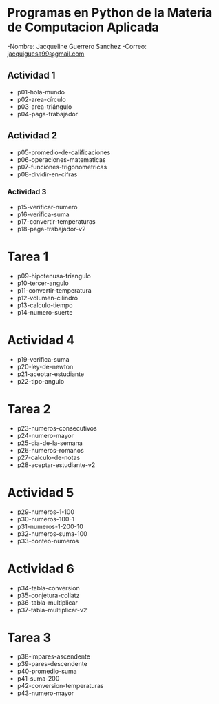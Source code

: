 # Programas en Python de la Materia de Computacion Aplicada
-Nombre: Jacqueline Guerrero Sanchez 
-Correo: jacquiguesa99@gmail.com


## Actividad 1

- p01-hola-mundo
- p02-area-círculo 
- p03-area-triángulo
- p04-paga-trabajador

## Actividad 2

- p05-promedio-de-calificaciones
- p06-operaciones-matematicas
- p07-funciones-trigonometricas
- p08-dividir-en-cifras

### Actividad 3

- p15-verificar-numero
- p16-verifica-suma
- p17-convertir-temperaturas
- p18-paga-trabajador-v2

# Tarea 1
- p09-hipotenusa-triangulo
- p10-tercer-angulo
- p11-convertir-temperatura
- p12-volumen-cilindro
- p13-calculo-tiempo
- p14-numero-suerte

# Actividad 4
- p19-verifica-suma
- p20-ley-de-newton
- p21-aceptar-estudiante
- p22-tipo-angulo

# Tarea 2
- p23-numeros-consecutivos
- p24-numero-mayor
- p25-dia-de-la-semana
- p26-numeros-romanos
- p27-calculo-de-notas
- p28-aceptar-estudiante-v2

# Actividad 5
- p29-numeros-1-100
- p30-numeros-100-1
- p31-numeros-1-200-10 
- p32-numeros-suma-100 
- p33-conteo-numeros

# Actividad 6
- p34-tabla-conversion
- p35-conjetura-collatz
- p36-tabla-multiplicar
- p37-tabla-multiplicar-v2

# Tarea 3
- p38-impares-ascendente
- p39-pares-descendente
- p40-promedio-suma
- p41-suma-200
- p42-conversion-temperaturas
- p43-numero-mayor